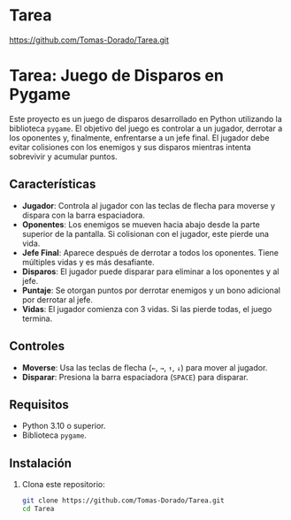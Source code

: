 # Tarea

https://github.com/Tomas-Dorado/Tarea.git

# Tarea: Juego de Disparos en Pygame

Este proyecto es un juego de disparos desarrollado en Python utilizando la biblioteca `pygame`. El objetivo del juego es controlar a un jugador, derrotar a los oponentes y, finalmente, enfrentarse a un jefe final. El jugador debe evitar colisiones con los enemigos y sus disparos mientras intenta sobrevivir y acumular puntos.

## Características

- **Jugador**: Controla al jugador con las teclas de flecha para moverse y dispara con la barra espaciadora.
- **Oponentes**: Los enemigos se mueven hacia abajo desde la parte superior de la pantalla. Si colisionan con el jugador, este pierde una vida.
- **Jefe Final**: Aparece después de derrotar a todos los oponentes. Tiene múltiples vidas y es más desafiante.
- **Disparos**: El jugador puede disparar para eliminar a los oponentes y al jefe.
- **Puntaje**: Se otorgan puntos por derrotar enemigos y un bono adicional por derrotar al jefe.
- **Vidas**: El jugador comienza con 3 vidas. Si las pierde todas, el juego termina.

## Controles

- **Moverse**: Usa las teclas de flecha (`←`, `→`, `↑`, `↓`) para mover al jugador.
- **Disparar**: Presiona la barra espaciadora (`SPACE`) para disparar.

## Requisitos

- Python 3.10 o superior.
- Biblioteca `pygame`.

## Instalación

1. Clona este repositorio:
   ```bash
   git clone https://github.com/Tomas-Dorado/Tarea.git
   cd Tarea
